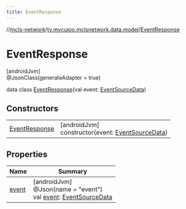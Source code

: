```yaml
---
title: EventResponse
---
```

//[mcls-network](../../../index.html)/[tv.mycujoo.mclsnetwork.data.model](../index.html)/[EventResponse](index.html)



# EventResponse



[androidJvm]\
@JsonClass(generateAdapter = true)



data class [EventResponse](index.html)(val event: [EventSourceData](../-event-source-data/index.html))



## Constructors


| | |
|---|---|
| [EventResponse](-event-response.html) | [androidJvm]<br>constructor(event: [EventSourceData](../-event-source-data/index.html)) |


## Properties


| Name | Summary |
|---|---|
| [event](event.html) | [androidJvm]<br>@Json(name = &quot;event&quot;)<br>val [event](event.html): [EventSourceData](../-event-source-data/index.html) |

